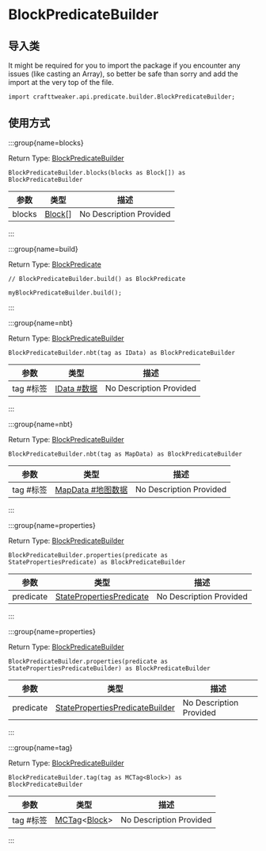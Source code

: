 # BlockPredicateBuilder

## 导入类

It might be required for you to import the package if you encounter any issues (like casting an Array), so better be safe than sorry and add the import at the very top of the file.
```zenscript
import crafttweaker.api.predicate.builder.BlockPredicateBuilder;
```


## 使用方式

:::group{name=blocks}

Return Type: [BlockPredicateBuilder](/vanilla/api/predicate/builder/BlockPredicateBuilder)

```zenscript
BlockPredicateBuilder.blocks(blocks as Block[]) as BlockPredicateBuilder
```

| 参数     | 类型                                  | 描述                      |
| ------ | ----------------------------------- | ----------------------- |
| blocks | [Block](/vanilla/api/block/Block)[] | No Description Provided |


:::

:::group{name=build}

Return Type: [BlockPredicate](/vanilla/api/predicate/BlockPredicate)

```zenscript
// BlockPredicateBuilder.build() as BlockPredicate

myBlockPredicateBuilder.build();
```

:::

:::group{name=nbt}

Return Type: [BlockPredicateBuilder](/vanilla/api/predicate/builder/BlockPredicateBuilder)

```zenscript
BlockPredicateBuilder.nbt(tag as IData) as BlockPredicateBuilder
```

| 参数      | 类型                                   | 描述                      |
| ------- | ------------------------------------ | ----------------------- |
| tag #标签 | [IData #数据](/vanilla/api/data/IData) | No Description Provided |


:::

:::group{name=nbt}

Return Type: [BlockPredicateBuilder](/vanilla/api/predicate/builder/BlockPredicateBuilder)

```zenscript
BlockPredicateBuilder.nbt(tag as MapData) as BlockPredicateBuilder
```

| 参数      | 类型                                         | 描述                      |
| ------- | ------------------------------------------ | ----------------------- |
| tag #标签 | [MapData #地图数据](/vanilla/api/data/MapData) | No Description Provided |


:::

:::group{name=properties}

Return Type: [BlockPredicateBuilder](/vanilla/api/predicate/builder/BlockPredicateBuilder)

```zenscript
BlockPredicateBuilder.properties(predicate as StatePropertiesPredicate) as BlockPredicateBuilder
```

| 参数        | 类型                                                                          | 描述                      |
| --------- | --------------------------------------------------------------------------- | ----------------------- |
| predicate | [StatePropertiesPredicate](/vanilla/api/predicate/StatePropertiesPredicate) | No Description Provided |


:::

:::group{name=properties}

Return Type: [BlockPredicateBuilder](/vanilla/api/predicate/builder/BlockPredicateBuilder)

```zenscript
BlockPredicateBuilder.properties(predicate as StatePropertiesPredicateBuilder) as BlockPredicateBuilder
```

| 参数        | 类型                                                                                                | 描述                      |
| --------- | ------------------------------------------------------------------------------------------------- | ----------------------- |
| predicate | [StatePropertiesPredicateBuilder](/vanilla/api/predicate/builder/StatePropertiesPredicateBuilder) | No Description Provided |


:::

:::group{name=tag}

Return Type: [BlockPredicateBuilder](/vanilla/api/predicate/builder/BlockPredicateBuilder)

```zenscript
BlockPredicateBuilder.tag(tag as MCTag<Block>) as BlockPredicateBuilder
```

| 参数      | 类型                                                                                   | 描述                      |
| ------- | ------------------------------------------------------------------------------------ | ----------------------- |
| tag #标签 | [MCTag](/vanilla/api/tag/MCTag)&lt;[Block](/vanilla/api/block/Block)&gt; | No Description Provided |


:::


